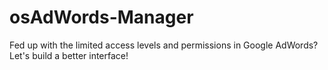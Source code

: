 osAdWords-Manager
=================

Fed up with the limited access levels and permissions in Google AdWords? Let's build a better interface!
